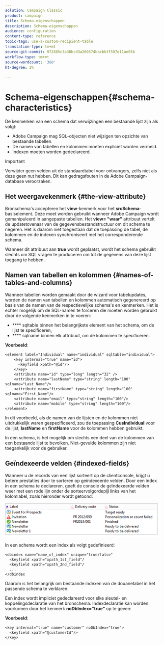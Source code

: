 ```yaml
---
solution: Campaign Classic
product: campaign
title: Schema-eigenschappen
description: Schema-eigenschappen
audience: configuration
content-type: reference
topic-tags: use-a-custom-recipient-table
translation-type: tm+mt
source-git-commit: 972885c3a38bcd3a260574bacbb3f507e11ae05b
workflow-type: tm+mt
source-wordcount: '380'
ht-degree: 2%

---
```



# Schema-eigenschappen{#schema-characteristics}

De kenmerken van een schema dat verwijzingen een bestaande lijst zijn als volgt:

* Adobe Campaign mag SQL-objecten niet wijzigen ten opzichte van bestaande tabellen.
* De namen van tabellen en kolommen moeten expliciet worden vermeld.
* Indexen moeten worden gedeclareerd.

>[!IMPORTANT]
>
>Verwijder geen velden uit de standaardtabel voor ontvangers, zelfs niet als deze geen nut hebben. Dit kan gedragsfouten in de Adobe Campaign-database veroorzaken.

## Het weergavekenmerk {#the-view-attribute}

Bronschema&#39;s accepteren het **view**-kenmerk voor het **srcSchema**-basiselement. Deze moet worden gebruikt wanneer Adobe Campaign wordt gemanipuleerd in aangepaste tabellen. Het **view= &quot;waar&quot;** attribuut vertelt de updatetovenaar van de gegevensbestandstructuur om dit schema te negeren. Het is daarom niet toegestaan dat de toepassing de tabel, de kolommen en de indexen synchroniseert met het corresponderende schema.

Wanneer dit attribuut aan **true** wordt geplaatst, wordt het schema gebruikt slechts om SQL vragen te produceren om tot de gegevens van deze lijst toegang te hebben.

## Namen van tabellen en kolommen {#names-of-tables-and-columns}

Wanneer tabellen worden gemaakt door de wizard voor tabelupdates, worden de namen van tabellen en kolommen automatisch gegenereerd op basis van de namen van de respectievelijke schema&#39;s en kenmerken. Het is echter mogelijk om de SQL-namen te forceren die moeten worden gebruikt door de volgende kenmerken in te voeren:

* **** sqltable binnen het belangrijkste element van het schema, om de lijst te specificeren,
* **** sqlname binnen elk attribuut, om de kolommen te specificeren.

**Voorbeeld**:

```
<element label="Individual" name="individual" sqltable="individual">
    <key internal="true" name="id">
      <keyfield xpath="@id"/>
    </key> 
    <attribute name="id" type="long" length="32" />
    <attribute name="lastName" type="string" length="100" sqlname="Last_Name"/>
    <attribute name="firstName" type="string" length="100" sqlname="First_Name"/>
    <attribute name="email" type="string" length="100"/>
    <attribute name="mobile" type="string" length="100"/>
</element>
```

In dit voorbeeld, als de namen van de lijsten en de kolommen niet uitdrukkelijk waren gespecificeerd, zou de toepassing **CusIndividual** voor de lijst, **lastName** en **firstName** voor de kolommen hebben gebruikt.

In een schema, is het mogelijk om slechts een deel van de kolommen van een bestaande lijst te bevolken. Niet-gevulde kolommen zijn niet toegankelijk voor de gebruiker.

## Geïndexeerde velden {#indexed-fields}

Wanneer u de records van een lijst sorteert op de clientconsole, krijgt u betere prestaties door te sorteren op geïndexeerde velden. Door een index in een schema te declareren, geeft de console de geïndexeerde velden weer met een rode lijn onder de sorteervolgordepijl links van het kolomlabel, zoals hieronder wordt getoond:

![](assets/s_ncs_integration_mapping_index.png)

In een schema wordt een index als volgt gedefinieerd:

```
<dbindex name="name_of_index" unique="true/false"
  <keyfield xpath="xpath_1st_field"/
  <keyfield xpath="xpath_2nd_field"/
  ...
</dbindex
```

Daarom is het belangrijk om bestaande indexen van de douanetabel in het passende schema te verklaren.

Een index wordt impliciet gedeclareerd voor elke sleutel- en koppelingsdeclaratie van het bronschema. Indexdeclaratie kan worden voorkomen door het kenmerk **noDbIndex=&quot;true&quot;** op te geven:

**Voorbeeld**:

```
<key internal="true" name="customer" noDbIndex="true">
  <keyfield xpath="@customerId"/>
</key>
```

